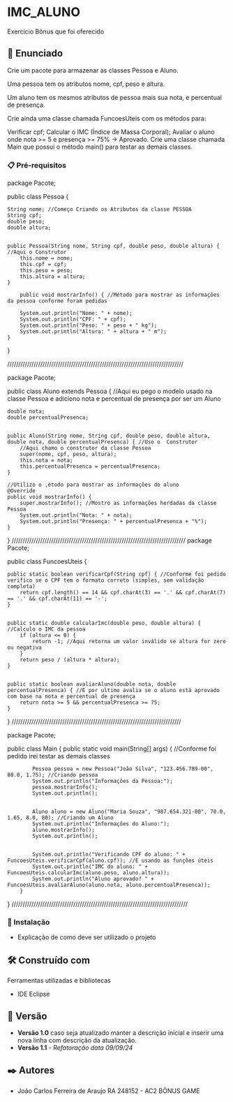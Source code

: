# IMC_ALUNO

Exercicio Bônus que foi oferecido

## 🚀 Enunciado

Crie um pacote para armazenar as classes Pessoa e Aluno.

Uma pessoa tem os atributos nome, cpf, peso e altura.

Um aluno tem os mesmos atributos de pessoa mais sua nota, e percentual de presença. 

Crie ainda uma classe chamada FuncoesUteis com os métodos para:

Verificar cpf;
Calcular o IMC (Índice de Massa Corporal);
Avaliar o aluno onde nota >= 5 e presença >= 75% → Aprovado.
Crie uma classe chamada Main que possui o método main() para testar as demais classes.

### 📋 Pré-requisitos

package Pacote;

public class Pessoa {
	 
    String nome; //Começo Criando os Atributos da classe PESSOA
    String cpf;
    double peso;
    double altura;

   
    public Pessoa(String nome, String cpf, double peso, double altura) { //Aqui o Construtor
        this.nome = nome;
        this.cpf = cpf;
        this.peso = peso;
        this.altura = altura;
    }

        public void mostrarInfo() { //Método para mostrar as informações da pessoa conforme foram pedidas

        System.out.println("Nome: " + nome);
        System.out.println("CPF: " + cpf);
        System.out.println("Peso: " + peso + " kg");
        System.out.println("Altura: " + altura + " m");
    }
}

////////////////////////////////////////////////////////////////////////////////

package Pacote;

public class Aluno extends Pessoa { //Aqui eu pego o modelo usado na classe Pessoa e adiciono nota e percentual de presença por ser um Aluno
	  
    double nota;
    double percentualPresenca;

   
    public Aluno(String nome, String cpf, double peso, double altura, double nota, double percentualPresenca) { //Uso o  Construtor
        //Aqui chamo o construtor da classe Pessoa
        super(nome, cpf, peso, altura);
        this.nota = nota;
        this.percentualPresenca = percentualPresenca;
    }

    //Utilizo o ,étodo para mostrar as informações do aluno
    @Override
    public void mostrarInfo() {
        super.mostrarInfo(); //Mostro as informações herdadas da classe Pessoa
        System.out.println("Nota: " + nota);
        System.out.println("Presença: " + percentualPresenca + "%");
    }
}
///////////////////////////////////////////////////////////////////////////////
package Pacote;

public class FuncoesUteis {
	
    public static boolean verificarCpf(String cpf) { //Conforme foi pedido verifico se o CPF tem o formato correto (simples, sem validação completa)
        return cpf.length() == 14 && cpf.charAt(3) == '.' && cpf.charAt(7) == '.' && cpf.charAt(11) == '-';
    }

    
    public static double calcularImc(double peso, double altura) { //Calculo o IMC da pessoa
        if (altura <= 0) {
            return -1; //Aqui retorna um valor inválido se altura for zero ou negativa
        }
        return peso / (altura * altura);
    }

    
    public static boolean avaliarAluno(double nota, double percentualPresenca) { //E por ultimo avalia se o aluno está aprovado com base na nota e percentual de presença
        return nota >= 5 && percentualPresenca >= 75;
    }

}
/////////////////////////////////////////////////////////////////////////////

package Pacote;

public class Main {
	 public static void main(String[] args) { //Conforme foi pedido irei testar as demais classes
	        
	        Pessoa pessoa = new Pessoa("João Silva", "123.456.789-00", 80.0, 1.75); //Criando pessoa
	        System.out.println("Informações da Pessoa:");
	        pessoa.mostrarInfo();
	        System.out.println();

	       
	        Aluno aluno = new Aluno("Maria Souza", "987.654.321-00", 70.0, 1.65, 8.0, 80); //Criando um Aluno
	        System.out.println("Informações do Aluno:");
	        aluno.mostrarInfo();
	        System.out.println();

	        
	        System.out.println("Verificando CPF do aluno: " + FuncoesUteis.verificarCpf(aluno.cpf)); //E usando as funções úteis
	        System.out.println("IMC do aluno: " + FuncoesUteis.calcularImc(aluno.peso, aluno.altura));
	        System.out.println("Aluno aprovado? " + FuncoesUteis.avaliarAluno(aluno.nota, aluno.percentualPresenca));
	    }
}
////////////////////////////////////////////////////////////////////////////////


### 🔧 Instalação

* Explicação de como deve ser utilizado o projeto

## 🛠️ Construído com

Ferramentas utilizadas e bibliotecas

* IDE Eclipse

## 📌 Versão

* **Versão 1.0** caso seja atualizado manter a descrição inicial e inserir uma nova linha com descrição da atualização.
* **Versão 1.1** - *Refatoração* *data 09/09/24*

## ✒️ Autores

* João Carlos Ferreira de Araujo RA 248152 - AC2 BÔNUS GAME
